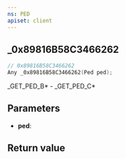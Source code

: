 ```yaml
---
ns: PED
apiset: client
---
```

## _0x89816B58C3466262

```c
// 0x89816B58C3466262
Any _0x89816B58C3466262(Ped ped);
```

_GET_PED_B* - _GET_PED_C*

## Parameters
* **ped**:

## Return value

